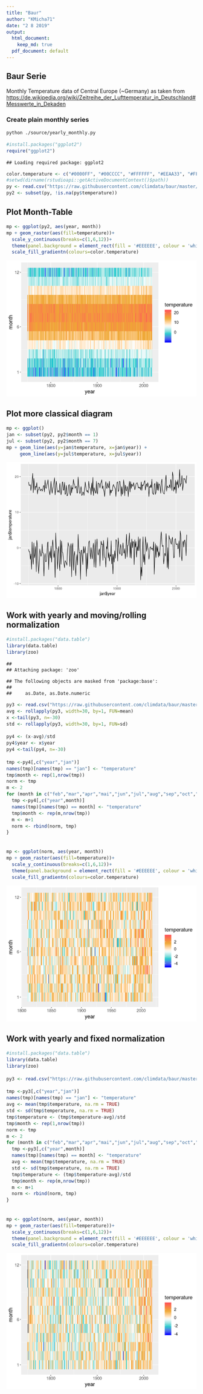 ```yaml
---
title: "Baur"
author: "KMicha71"
date: "2 8 2019"
output:
  html_document: 
    keep_md: true
  pdf_document: default
---
```




## Baur Serie


Monthly Temperature data of Central Europe (~Germany) as taken from
https://de.wikipedia.org/wiki/Zeitreihe_der_Lufttemperatur_in_Deutschland#Messwerte_in_Dekaden

### Create plain monthly series


```sh
python ./source/yearly_monthly.py
```


```r
#install.packages("ggplot2")
require("ggplot2")
```

```
## Loading required package: ggplot2
```

```r
color.temperature <- c("#0000FF", "#00CCCC", "#FFFFFF", "#EEAA33", "#FF5555")
#setwd(dirname(rstudioapi::getActiveDocumentContext()$path))
py <- read.csv("https://raw.githubusercontent.com/climdata/baur/master/csv/baur_monthly.csv", sep=",")
py2 <- subset(py, !is.na(py$temperature))
```

## Plot Month-Table


```r
mp <- ggplot(py2, aes(year, month))
mp + geom_raster(aes(fill=temperature))+
  scale_y_continuous(breaks=c(1,6,12))+
  theme(panel.background = element_rect(fill = '#EEEEEE', colour = 'white'), legend.position="right", text=element_text(size=14))+
  scale_fill_gradientn(colours=color.temperature)
```

![](README_files/figure-html/plot-1.png)<!-- -->

## Plot more classical diagram


```r
mp <- ggplot()
jan <- subset(py2, py2$month == 1)
jul <- subset(py2, py2$month == 7)
mp + geom_line(aes(y=jan$temperature, x=jan$year)) + 
     geom_line(aes(y=jul$temperature, x=jul$year))
```

![](README_files/figure-html/classical-1.png)<!-- -->

## Work with yearly and moving/rolling normalization


```r
#install.packages("data.table")
library(data.table)
library(zoo)
```

```
## 
## Attaching package: 'zoo'
```

```
## The following objects are masked from 'package:base':
## 
##     as.Date, as.Date.numeric
```

```r
py3 <- read.csv("https://raw.githubusercontent.com/climdata/baur/master/csv/baur_yearly.csv", sep=",")
avg <- rollapply(py3, width=30, by=1, FUN=mean)
x <-tail(py3, n=-30)
std <- rollapply(py3, width=30, by=1, FUN=sd)

py4 <- (x-avg)/std
py4$year <- x$year
py4 <-tail(py4, n=-30)

tmp <-py4[,c("year","jan")]
names(tmp)[names(tmp) == "jan"] <- "temperature"
tmp$month <- rep(1,nrow(tmp))
norm <- tmp
m <- 2
for (month in c("feb","mar","apr","mai","jun","jul","aug","sep","oct","nov","dec")) {
  tmp <-py4[,c("year",month)]
  names(tmp)[names(tmp) == month] <- "temperature"
  tmp$month <- rep(m,nrow(tmp))
  m <- m+1
  norm <- rbind(norm, tmp)
}


mp <- ggplot(norm, aes(year, month))
mp + geom_raster(aes(fill=temperature))+
  scale_y_continuous(breaks=c(1,6,12))+
  theme(panel.background = element_rect(fill = '#EEEEEE', colour = 'white'), legend.position="right", text=element_text(size=14))+
  scale_fill_gradientn(colours=color.temperature)
```

![](README_files/figure-html/rolling-norm-1.png)<!-- -->



## Work with yearly and fixed normalization


```r
#install.packages("data.table")
library(data.table)
library(zoo)

py3 <- read.csv("https://raw.githubusercontent.com/climdata/baur/master/csv/baur_yearly.csv", sep=",")

tmp <-py3[,c("year","jan")]
names(tmp)[names(tmp) == "jan"] <- "temperature"
avg <- mean(tmp$temperature, na.rm = TRUE)
std <- sd(tmp$temperature, na.rm = TRUE)
tmp$temperature <- (tmp$temperature-avg)/std
tmp$month <- rep(1,nrow(tmp))
norm <- tmp
m <- 2
for (month in c("feb","mar","apr","mai","jun","jul","aug","sep","oct","nov","dec")) {
  tmp <-py3[,c("year",month)]
  names(tmp)[names(tmp) == month] <- "temperature"
  avg <- mean(tmp$temperature, na.rm = TRUE)
  std <- sd(tmp$temperature, na.rm = TRUE)
  tmp$temperature <- (tmp$temperature-avg)/std
  tmp$month <- rep(m,nrow(tmp))
  m <- m+1
  norm <- rbind(norm, tmp)
}


mp <- ggplot(norm, aes(year, month))
mp + geom_raster(aes(fill=temperature))+
  scale_y_continuous(breaks=c(1,6,12))+
  theme(panel.background = element_rect(fill = '#EEEEEE', colour = 'white'), legend.position="right", text=element_text(size=14))+
  scale_fill_gradientn(colours=color.temperature)
```

![](README_files/figure-html/fixed-norm-1.png)<!-- -->
